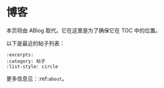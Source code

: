 # 博客

本页将由 ABlog 取代。它在这里是为了确保它在 TOC 中的位置。

以下是最近的帖子列表：

```{postlist}
:excerpts:
:category: 帖子
:list-style: circle
```

更多信息见：:ref:`about`。
